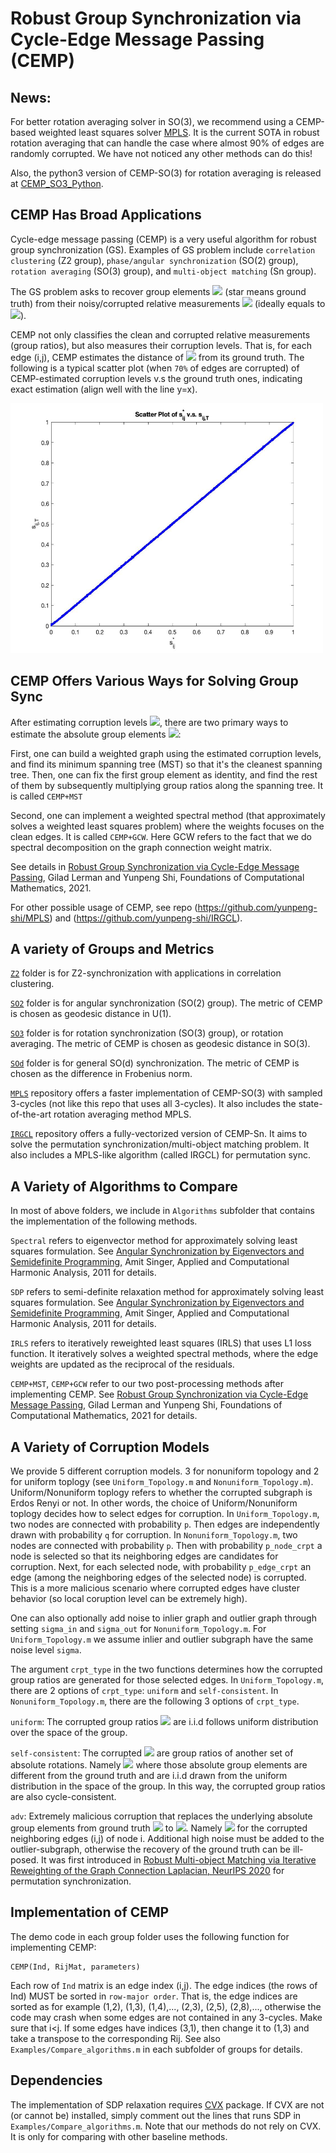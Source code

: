 # Robust Group Synchronization via Cycle-Edge Message Passing (CEMP)

## News:
For better rotation averaging solver in SO(3), we recommend using a CEMP-based weighted least squares solver [MPLS](https://github.com/yunpeng-shi/MPLS). It is the current SOTA in robust rotation averaging that can handle the case where almost 90% of edges are randomly corrupted. We have not noticed any other methods can do this!

Also, the python3 version of CEMP-SO(3) for rotation averaging is released at [CEMP_SO3_Python](https://github.com/MattyChoi/CEMP_SO3_Python).

## CEMP Has Broad Applications

Cycle-edge message passing (CEMP) is a very useful algorithm for robust group synchronization (GS). Examples of GS problem include ``correlation clustering`` (Z2 group), ``phase/angular synchronization`` (SO(2) group), ``rotation averaging`` (SO(3) group), and ``multi-object matching`` (Sn group).

The GS problem asks to recover group elements <img src="https://render.githubusercontent.com/render/math?math=\color{red} \mathbf{g_{i}^*}"> (star means ground truth) from their noisy/corrupted relative measurements <img src="https://render.githubusercontent.com/render/math?math=\color{red} \mathbf{g_{ij}}"> (ideally equals to <img src="https://render.githubusercontent.com/render/math?math=\color{red} \mathbf{g_{i}^*g_{j}^{*-1}}">).

CEMP not only classifies the clean and corrupted relative measurements (group ratios), but also measures their corruption levels. That is, for each edge (i,j), CEMP estimates the distance of <img src="https://render.githubusercontent.com/render/math?math=\color{red} \mathbf{g_{ij}}"> from its ground truth. The following is a typical scatter plot (when ``70%`` of edges are corrupted) of CEMP-estimated corruption levels v.s the ground truth ones, indicating exact estimation (align well with the line y=x).

<img src="https://github.com/yunpeng-shi/CEMP/blob/main/scatter.jpg" width="500" height="400">

## CEMP Offers Various Ways for Solving Group Sync
After estimating corruption levels <img src="https://render.githubusercontent.com/render/math?math=\color{red} \mathbf{s_{ij}^* = d(g_{ij}, g_{ij}^*)}">, there are two primary ways to estimate the absolute group elements <img src="https://render.githubusercontent.com/render/math?math=\color{red} \mathbf{g_{i}^*}">:

First, one can build a weighted graph using the estimated corruption levels, and find its minimum spanning tree (MST) so that it's the cleanest spanning tree. Then, one can fix the first group element as identity, and find the rest of them by subsequently multiplying group ratios along the spanning tree. It is called ``CEMP+MST``

Second, one can implement a weighted spectral method (that approximately solves a weighted least squares problem) where the weights focuses on the clean edges. It is called ``CEMP+GCW``. Here GCW refers to the fact that we do spectral decomposition on the graph connection weight matrix.

See details in
[Robust Group Synchronization via Cycle-Edge Message Passing](https://link.springer.com/content/pdf/10.1007/s10208-021-09532-w.pdf), Gilad Lerman and Yunpeng Shi, Foundations of Computational Mathematics, 2021.

For other possible usage of CEMP, see repo (https://github.com/yunpeng-shi/MPLS) and (https://github.com/yunpeng-shi/IRGCL).

## A variety of Groups and Metrics
[``Z2``](https://github.com/yunpeng-shi/CEMP/tree/main/Z2) folder is for Z2-synchronization with applications in correlation clustering.

[``SO2``](https://github.com/yunpeng-shi/CEMP/tree/main/SO2) folder is for angular synchronization (SO(2) group). The metric of CEMP is chosen as geodesic distance in U(1).

[``SO3``](https://github.com/yunpeng-shi/CEMP/tree/main/SO3) folder is for rotation synchronization (SO(3) group), or rotation averaging. The metric of CEMP is chosen as geodesic distance in SO(3).

[``SOd``](https://github.com/yunpeng-shi/CEMP/tree/main/SOd) folder is for general SO(d) synchronization. The metric of CEMP is chosen as the difference in Frobenius norm.

[``MPLS``](https://github.com/yunpeng-shi/MPLS) repository offers a faster implementation of CEMP-SO(3) with sampled 3-cycles (not like this repo that uses all 3-cycles). It also includes the state-of-the-art rotation averaging method MPLS.

[``IRGCL``](https://github.com/yunpeng-shi/IRGCL) repository offers a fully-vectorized version of CEMP-Sn. It aims to solve the permutation synchronization/multi-object matching problem. It also includes a MPLS-like algorithm (called IRGCL) for permutation sync.


## A Variety of Algorithms to Compare

In most of above folders, we include in ``Algorithms`` subfolder that contains the implementation of the following methods.

``Spectral`` refers to eigenvector method for approximately solving least squares formulation. See [Angular Synchronization by Eigenvectors and Semidefinite Programming,](https://arxiv.org/abs/0905.3174) Amit Singer, Applied and Computational Harmonic Analysis, 2011 for details.

``SDP`` refers to semi-definite relaxation method for approximately solving least squares formulation. See [Angular Synchronization by Eigenvectors and Semidefinite Programming,](https://arxiv.org/abs/0905.3174) Amit Singer, Applied and Computational Harmonic Analysis, 2011 for details.

``IRLS`` refers to iteratively reweighted least squares (IRLS) that uses L1 loss function. It iteratively solves a weighted spectral methods, where the edge weights are updated as the reciprocal of the residuals.

``CEMP+MST``, ``CEMP+GCW`` refer to our two post-processing methods after implementing CEMP. See [Robust Group Synchronization via Cycle-Edge Message Passing](https://link.springer.com/content/pdf/10.1007/s10208-021-09532-w.pdf), Gilad Lerman and Yunpeng Shi, Foundations of Computational Mathematics, 2021 for details.


## A Variety of Corruption Models
We provide 5 different corruption models. 3 for nonuniform topology and 2 for uniform toplogy (see ``Uniform_Topology.m`` and ``Nonuniform_Topology.m``). Uniform/Nonuniform toplogy refers to whether the corrupted subgraph is Erdos Renyi or not. In other words, the choice of Uniform/Nonuniform toplogy decides how to select edges for corruption. In ``Uniform_Topology.m``, two nodes are connected with probability ``p``. Then edges are independently drawn with probability ``q`` for corruption. In ``Nonuniform_Topology.m``, two nodes are connected with probability ``p``. Then with probability ``p_node_crpt`` a node is selected so that its neighboring edges are candidates for corruption. Next, for each selected node, with probability ``p_edge_crpt`` an edge (among the neighboring edges of the selected node) is corrupted. This is a more malicious scenario where corrupted edges have cluster behavior (so local coruption level can be extremely high). 

One can also optionally add noise to inlier graph and outlier graph through setting ``sigma_in`` and ``sigma_out`` for ``Nonuniform_Topology.m``. For ``Uniform_Topology.m`` we assume inlier and outlier subgraph have the same noise level ``sigma``.

The argument ``crpt_type`` in the two functions determines how the corrupted group ratios are generated for those selected edges. In ``Uniform_Topology.m``, there are 2 options of ``crpt_type``: ``uniform`` and ``self-consistent``.
In ``Nonuniform_Topology.m``, there are the following 3 options of ``crpt_type``.

``uniform``: The corrupted group ratios <img src="https://render.githubusercontent.com/render/math?math=\color{red} \mathbf{g_{ij}}"> are i.i.d follows uniform distribution over the space of the group.

``self-consistent``: The corrupted <img src="https://render.githubusercontent.com/render/math?math=\color{red} \mathbf{g_{ij}}"> are group ratios of another set of absolute rotations. Namely <img src="https://render.githubusercontent.com/render/math?math=\color{red} \mathbf{g_{ij} = g_i^{crpt} g_j^{crpt}'}"> where those absolute group elements are different from the ground truth and are i.i.d drawn from the uniform distribution in the space of the group. In this way, the corrupted group ratios are also cycle-consistent.

``adv``: Extremely malicious corruption that replaces the underlying absolute group elements from ground truth <img src="https://render.githubusercontent.com/render/math?math=\color{red} \mathbf{g_i^*}"> to <img src="https://render.githubusercontent.com/render/math?math=\color{red} \mathbf{g_i^{crpt}}">. Namely <img src="https://render.githubusercontent.com/render/math?math=\color{red} \mathbf{g_{ij} = g_i^{crpt} g_j^{* }'}"> for the corrupted neighboring edges (i,j) of node i. Additional high noise must be added to the outlier-subgraph, otherwise the recovery of the ground truth can be ill-posed. It was first introduced in [Robust Multi-object Matching via Iterative Reweighting of the Graph Connection Laplacian, NeurIPS 2020](https://proceedings.neurips.cc/paper/2020/file/ae06fbdc519bddaa88aa1b24bace4500-Paper.pdf) for permutation synchronization.



## Implementation of CEMP

The demo code in each group folder uses the following function for implementing CEMP:
```
CEMP(Ind, RijMat, parameters)
```
Each row of ``Ind`` matrix is an edge index (i,j). The edge indices (the rows of Ind) MUST be sorted in ``row-major order``. That is, the edge indices are sorted as  for example (1,2), (1,3), (1,4),..., (2,3), (2,5), (2,8),..., otherwise the code may crash when some edges are not contained in any 3-cycles. Make sure that i<j. If some edges have indices (3,1), then change it to (1,3) and take a transpose to the corresponding Rij. See also ``Examples/Compare_algorithms.m`` in each subfolder of groups for details.

## Dependencies
The implementation of SDP relaxation requires [CVX](http://cvxr.com/cvx/) package. If CVX are not (or cannot be) installed, simply comment out the lines that runs SDP in ``Examples/Compare_algorithms.m``. Note that our methods do not rely on CVX. It is only for comparing with other baseline methods.



